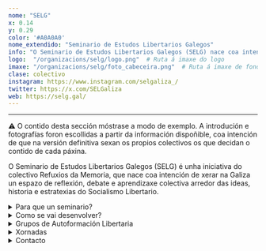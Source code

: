 ```yaml
---
nome: "SELG"
x: 0.14
y: 0.29
color: '#A0A0A0'
nome_extendido: "Seminario de Estudos Libertarios Galegos"
info: "O Seminario de Estudos Libertarios Galegos (SELG) nace coa intención de xerar na Galiza un espazo de reflexión, debate e aprendizaxe colectiva arredor das ideas, historia e estratexias do Socialismo Libertario."
logo:  "/organizacions/selg/logo.png"  # Ruta á imaxe do logo
imaxe: "/organizacions/selg/foto_cabeceira.png"  # Ruta á imaxe de fondo
clase: colectivo
instagram: https://www.instagram.com/selgaliza_/
twitter: https://x.com/SELGaliza
web: https://selg.gal/
---
```

---

<div class="warning">⚠️ O contido desta sección móstrase a modo de exemplo. A introdución e fotografías foron escollidas a partir da información dispoñible, coa intención de que na versión definitiva sexan os propios colectivos os que decidan o contido de cada páxina.</div>

O Seminario de Estudos Libertarios Galegos (SELG) é unha iniciativa do colectivo Refuxios da Memoria, que nace coa intención de xerar na Galiza un espazo de reflexión, debate e aprendizaxe colectiva arredor das ideas, historia e estratexias do Socialismo Libertario.

<details>
  <summary>Para que un seminario?</summary>

As ideas socialistas libertarias tiveron na Galiza un fértil campo de expansión dende que no último terzo do século XIX chegaran ao país algúns delegados da vertente bakuninista da I Internacional. A corrente antiautoritaria do socialismo internacionalista prendeu ben nun pobo que á altura se atopaba nun proceso de proletarización, e nun país onde os principios da autoxestión, o apoio mutuo e o colectivismo tiñan unha fonda raizame.

Dende entón, e por sete décadas, o anarquismo organizado disputouse co marxismo a hexemonía dun movemento obreiro galego en continua expansión. Un tirapuxa que só se decantou do lado do socialismo autoritario a partir dos anos 50 do século XX. A puxanza das anarquistas galegas tivo causa e efecto no desenvolvemento dunha vizosa rede de organizacións e institucións autónomas nos eidos sindical e social, económico e cultural, que xerou unha verdadeira esfera pública libertaria, e socializou a enormes capas da poboación nos principios e nas prácticas anarquistas. Un proceso de acumulación de poder popular que tan só puido ser revertido por medio do xenocidio emprendido polo exército español en xuño de 1936.

Pese á ruptura do fío desta tradición, hoxe en día son moitas as persoas, e algunhas as organizacións, que no país identifícanse coa tradición e os principios do socialismo libertario. Porén, faltan os espazos de encontro e reflexión colectiva acerca desta tradición, dos seus principios e estratexias, das súas ferramentas de loita e da súa vixencia e aplicabilidade ao momento presente. Co SELG queremos convidar ás anarquistas do país, e ás galegas que teñan curiosidade polas ideas libertarias, a atoparnos e debater sobre esta tradición, coa vista posta no presente e o futuro do país.


</details>

<details>
  <summary>Como se vai desenvolver?</summary>
  <p> Cada ano elixiremos un tema de reflexión que despregaremos ao longo de todo o curso, celebrando sesións bimestrais do SELG. Cada unha destas sesión estará enfocada a un eixo de debate diferente, sobre o que traballaremos ao longo dunha xornada na que nos acompañarán militantes, investigadoras e representantes de organizacións libertarias galegas e ibéricas que nos achegarán as súas ideas e experiencias sobre a cuestión.

Os contidos de todas estas palestras e mesas redondas serán recollidos en relatorios, que compartiremos en aberto a través na nosa páxina web. Estes relatorios, xunto con algunhas lecturas propostas polas poñentes das palestras e polo grupo de coordinación da SELG, servirán como base para desenvolver debates locais, a través dos Grupos de Autoformación Libertaria (GAL) que xurdan ao longo do país.</p>

</details>

<details>
  <summary>Grupos de Autoformación Libertaria</summary>
  <p>Os Grupos de Autoformación Libertaria (GAL) teñen o obxectivo de xerar un marco de debate e formación colectiva na Galiza arredor das ideas libertarias, partindo dos contidos elaborados nas xornadas do Seminario de Estudos Libertarios Galegos (SELG). Estes grupos terán unha dimensión local, ou comarcal, de modo que se poidan desenvolver en diferentes lugares do país á vez.

Para facilitar o xurdimento destes grupos locais, o equipo de coordinación do SELG vai poñer ao dispor de calqueira persoa interesada os relatorios de tóda-las sesións do Seminario, así como unha bibliografía suxerida. Tódo-los contidos estarán accesibles na nosa páxina web: www.selg.gal.

Calquera persoa interesada pode escribir ao enderezo flac@refuxiosdamemoria.org.</p>
</details>

<details>
  <summary>Xornadas</summary>
  <p>SELG 2025: ANARCOFEMINISMOS</p>
  <ol>
    <li><b>Anarcofeminismo: cuestións básicas</b> (Compostela, 22/02) </li>
    <li><b>A Galiza en feminino libertario</b> (A Coruña, 9/03) </li>
    <li><b>Tecendo marxes: Explorando a fronteira das disidencias</b> (Compostela, 10/05) </li>
    <li><b>Aprendizaxes do anarcofeminismo para o activismo</b> (A Coruña, 21/06) </li>
  </ol>

  <p>SELG 2024: ANARQUISMO E ORGANIZACIÓN</p>
  <ol>
    <li><b>O socialismo libertario na Galiza</b> (A Coruña, 24/02) </li>
    <li><b>Organizando a resistencia I: anarcosindicalismo</b> (A Coruña, 6/04) </li>
    <li><b>Organizando a resistencia II: Modelos e experiencias organizativas do
           Sindicalismo Social Libertario na Península Ibérica</b> (A Coruña, 10/05) </li>
    <li><b>Sementes de emancipación: Movemento Libertario, Autogoberno e Territorio</b> (A Coruña, 20/07) </li>
  </ol>
</details>

<details>
  <summary>Contacto</summary>
  <p>Correo electrónico: flac@refuxiosdamemoria.org </p>
</details>